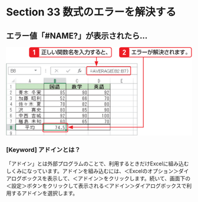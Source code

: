 # Section 33 数式のエラーを解決する

## エラー値「&#035;NAME?」が表示されたら…

![](002.png)

### [Keyword] アドインとは？
「アドイン」とは外部プログラムのことで、利用するときだけExcelに組み込むしくみになっています。アドインを組み込むには、＜Excelのオプション＞ダイアログボックスを表示して、＜アドイン＞をクリックします。続いて、画面下の＜設定＞ボタンをクリックして表示される＜アドイン＞ダイアログボックスで利用するアドインを選択します。
